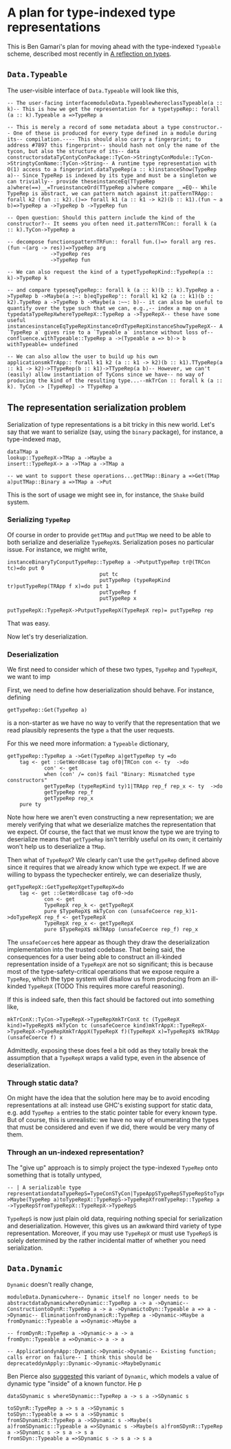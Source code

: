 # A plan for type-indexed type representations


This is Ben Gamari's plan for moving ahead with the type-indexed `Typeable`
scheme, described most recently in
[ A reflection on types](http://research.microsoft.com/en-us/um/people/simonpj/papers/haskell-dynamic/).

## `Data.Typeable`


The user-visible interface of `Data.Typeable` will look like this,

```
-- The user-facing interfacemoduleData.TypeablewhereclassTypeable(a :: k)-- This is how we get the representation for a typetypeRep:: forall (a :: k).Typeable a =>TypeRep a 

-- This is merely a record of some metadata about a type constructor.-- One of these is produced for every type defined in a module during its-- compilation.---- This should also carry a fingerprint; to address #7897 this fingerprint-- should hash not only the name of the tycon, but also the structure of its-- data constructorsdataTyContyConPackage::TyCon->StringtyConModule::TyCon->StringtyConName::TyCon->String-- A runtime type representation with O(1) access to a fingerprint.dataTypeRep(a :: k)instanceShow(TypeRep a)-- Since TypeRep is indexed by its type and must be a singleton we can trivially-- provide theseinstanceEq(TTypeRep a)where(==)__=TrueinstanceOrd(TTypeRep a)where compare __=EQ-- While TypeRep is abstract, we can pattern match against it:patternTRApp:: forall k2 (fun :: k2).()=> forall k1 (a :: k1 -> k2)(b :: k1).(fun ~ a b)=>TypeRep a ->TypeRep b ->TypeRep fun

-- Open question: Should this pattern include the kind of the constructor?-- It seems you often need it.patternTRCon:: forall k (a :: k).TyCon->TypeRep a

-- decompose functionspatternTRFun:: forall fun.()=> forall arg res.(fun ~(arg -> res))=>TypeRep arg
              ->TypeRep res
              ->TypeRep fun

-- We can also request the kind of a typetTypeRepKind::TypeRep(a :: k)->TypeRep k

-- and compare typeseqTypeRep:: forall k (a :: k)(b :: k).TypeRep a ->TypeRep b ->Maybe(a :~: b)eqTypeRep':: forall k1 k2 (a :: k1)(b :: k2).TypeRep a ->TypeRep b ->Maybe(a :~~: b)-- it can also be useful to quantify over the type such that we can, e.g.,-- index a map on a typedataTypeRepXwhereTypeRepX::TypeRep a ->TypeRepX-- these have some useful instancesinstanceEqTypeRepXinstanceOrdTypeRepXinstanceShowTypeRepX-- A `TypeRep a` gives rise to a `Typeable a` instance without loss of-- confluence.withTypeable::TypeRep a ->(Typeable a => b)-> b
withTypeable= undefined

-- We can also allow the user to build up his own applicationsmkTrApp:: forall k1 k2 (a :: k1 -> k2)(b :: k1).TTypeRep(a :: k1 -> k2)->TTypeRep(b :: k1)->TTypeRep(a b)-- However, we can't (easily) allow instantiation of TyCons since we have-- no way of producing the kind of the resulting type...--mkTrCon :: forall k (a :: k). TyCon -> [TypeRep] -> TTypeRep a
```

## The representation serialization problem


Serialization of type representations is a bit tricky in this new world. Let's
say that we want to serialize (say, using the `binary` package), for instance, a
type-indexed map,

```
dataTMap a
lookup::TypeRepX->TMap a ->Maybe a
insert::TypeRepX-> a ->TMap a ->TMap a

-- we want to support these operations...getTMap::Binary a =>Get(TMap a)putTMap::Binary a =>TMap a ->Put
```


This is the sort of usage we might see in, for instance, the `Shake` build system.

### Serializing `TypeRep`


Of course in order to provide `getTMap` and `putTMap` we need to be able to both
serialize and deserialize `TypeRepX`s. Serialization poses no particular issue.
For instance, we might write,

```
instanceBinaryTyConputTypeRep::TypeRep a ->PutputTypeRep tr@(TRCon tc)=do put 0
                              put tc
                              putTypeRep (typeRepKind tr)putTypeRep(TRApp f x)=do put 1
                              putTypeRep f
                              putTypeRep x

putTypeRepX::TypeRepX->PutputTypeRepX(TypeRepX rep)= putTypeRep rep
```


That was easy.


Now let's try deserialization.

### Deserialization


We first need to consider which of these two types, `TypeRep` and `TypeRepX`, we want to imp


First, we need to define how deserialization should behave. For instance, defining

```
getTypeRep::Get(TypeRep a)
```


is a non-starter as we have no way to verify that the representation that we
read plausibly represents the type `a` that the user requests.


For this we need more information: a `Typeable` dictionary,

```
getTypeRep::TypeRep a ->Get(TypeRep a)getTypeRep ty =do
    tag <- get ::GetWord8case tag of0|TRCon con <- ty  ->do
            con' <- get
            when (con' /= con)$ fail "Binary: Mismatched type constructors"
            getTypeRep (typeRepKind ty)1|TRApp rep_f rep_x <- ty  ->do
            getTypeRep rep_f
            getTypeRep rep_x
    pure ty
```


Note how here we aren't even constructing a new representation; we are merely
verifying that what we deserialize matches the representation that we expect.
Of course, the fact that we must know the type we are trying to deserialize
means that `getTypeRep` isn't terribly useful on its own; it certainly won't
help us to deserialize a `TMap`.


Then what of `TypeRepX`? We clearly can't use the `getTypeRep` defined above
since it requires that we already know which type we expect.
If we are willing to bypass the typechecker entirely, we can deserialize thusly,

```
getTypeRepX::GetTypeRepXgetTypeRepX=do
    tag <- get ::GetWord8case tag of0->do
            con <- get
            TypeRepX rep_k <- getTypeRepX
            pure $TypeRepX$ mkTyCon con (unsafeCoerce rep_k)1->doTypeRepX rep_f <- getTypeRepX
            TypeRepX rep_x <- getTypeRepX
            pure $TypeRepX$ mkTRApp (unsafeCoerce rep_f) rep_x
```


The `unsafeCoerce`s here appear as though they draw the deserialization
implementation into the trusted codebase. That being said, the consequences for
a user being able to construct an ill-kinded representation inside of a
`TypeRepX` are not so significant; this is because most of the
type-safety-critical operations that we expose require a `TypeRep`, which the
type system will disallow us from producing from an ill-kinded `TypeRepX` (TODO
This requires more careful reasoning).


If this is indeed safe, then this fact should be factored out into something like,

```
mkTrConX::TyCon->TypeRepX->TypeRepXmkTrConX tc (TypeRepX kind)=TypeRepX$ mkTyCon tc (unsafeCoerce kind)mkTrAppX::TypeRepX->TypeRepX->TypeRepXmkTrAppX(TypeRepX f)(TypeRepX x)=TypeRepX$ mkTRApp (unsafeCoerce f) x
```


Admittedly, exposing these does feel a bit odd as they totally break the
assumption that a `TypeRepX` wraps a valid type, even in the absence of
deserialization.

### Through static data?


On might have the idea that the solution here may be to avoid encoding
representations at all: instead use GHC's existing support for static data, e.g.
add `TypeRep a` entries to the static pointer table for every known type. But of
course, this is unrealistic: we have no way of enumerating the types that must
be considered and even if we did, there would be very many of them.

### Through an un-indexed representation?


The "give up" approach is to simply project the type-indexed `TypeRep` onto
something that is totally untyped,

```
-- | A serializable type representationdataTypeRepS=TypeConSTyCon|TypeAppSTypeRepSTypeRepStoTypeRep::TypeRepS->Maybe(TypeRep a)toTypeRepX::TypeRepS->TypeRepXfromTypeRep::TypeRep a ->TypeRepSfromTypeRepX::TypeRepX->TypeRepS
```

`TypeRepS` is now just plain old data, requiring nothing special for
serialization and deserialization. However, this gives us an awkward third
variety of type representation. Moreover, if you may use `TypeRepX` or must
use `TypeRepS` is solely determined by the rather incidental matter of whether
you need serialization.

## `Data.Dynamic`

`Dynamic` doesn't really change,

```
moduleData.Dynamicwhere-- Dynamic itself no longer needs to be abstractdataDynamicwhereDynamic::TypeRep a -> a ->Dynamic-- ConstructiontoDynR::TypeRep a -> a ->DynamictoDyn::Typeable a => a ->Dynamic-- EliminationfromDynamicR::TypeRep a ->Dynamic->Maybe a
fromDynamic::Typeable a =>Dynamic->Maybe a

-- fromDynR::TypeRep a ->Dynamic-> a -> a
fromDyn::Typeable a =>Dynamic-> a -> a

-- ApplicationdynApp::Dynamic->Dynamic->Dynamic-- Existing function; calls error on failure-- I think this should be deprecateddynApply::Dynamic->Dynamic->MaybeDynamic
```


Ben Pierce also
[ suggested](https://ghc.haskell.org/trac/ghc/wiki/TypeableT#Data.Dynamic) this
variant of `Dynamic`, which models a value of dynamic type "inside" of a known
functor. He p

```
dataSDynamic s whereSDynamic::TypeRep a -> s a ->SDynamic s

toSDynR::TypeRep a -> s a ->SDynamic s
toSDyn::Typeable a => s a ->SDynamic s
fromSDynamicR::TypeRep a ->SDynamic s ->Maybe(s a)fromSDynamic::Typeable a =>SDynamic s ->Maybe(s a)fromSDynR::TypeRep a ->SDynamic s -> s a -> s a
fromSDyn::Typeable a =>SDynamic s -> s a -> s a
```